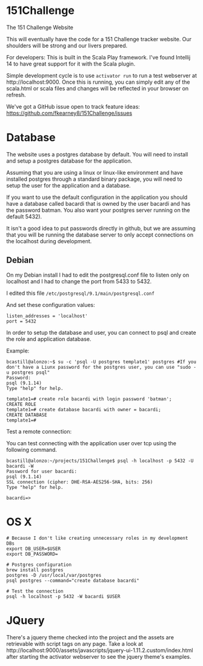 # 151Challenge

The 151 Challenge Website

This will eventually have the code for a 151 Challenge tracker website.  Our
shoulders will be strong and our livers prepared.

For developers:
This is built in the Scala Play framework. I've found Intellij
14 to have great support for it with the Scala plugin.

Simple development cycle is to use `activator run` to run a test webserver at
http://localhost:9000. Once this is running, you can simply edit any of the
scala.html or scala files and changes will be reflected in your browser on
refresh.

We've got a GitHub issue open to track feature ideas:
https://github.com/fkearney8/151Challenge/issues

# Database

The website uses a postgres database by default.  You will need to install and
setup a postgres database for the application.

Assuming that you are using a linux or linux-like environment and have
installed postgres through a standard binary package, you will need to setup
the user for the application and a database.

If you want to use the default configuration in the application you should have
a database called bacardi that is owned by the user bacardi and has the
password batman.  You also want your postgres server running on the default
5432).

It isn't a good idea to put passwords directly in github, but we are assuming
that you will be running the database server to only accept connections on the
localhost during development.

## Debian

On my Debian install I had to edit the postgresql.conf file to listen only on
localhost and I had to change the port from 5433 to 5432.

I edited this file `/etc/postgresql/9.1/main/postgresql.conf`

And set these configuration values:

```
listen_addresses = 'localhost'
port = 5432
```

In order to setup the database and user, you can connect to psql and create the
role and application database.

Example:

```
bcastill@alonzo:~$ su -c 'psql -U postgres template1' postgres #If you don't have a Liunx password for the postgres user, you can use "sudo -u postgres psql"
Password:
psql (9.1.14)
Type "help" for help.

template1=# create role bacardi with login password 'batman';
CREATE ROLE
template1=# create database bacardi with owner = bacardi;
CREATE DATABASE
template1=#
```

Test a remote connection:

You can test connecting with the application user over tcp using the following
command.

```
bcastill@alonzo:~/projects/151Challenge$ psql -h localhost -p 5432 -U bacardi -W
Password for user bacardi:
psql (9.1.14)
SSL connection (cipher: DHE-RSA-AES256-SHA, bits: 256)
Type "help" for help.

bacardi=>
```

# OS X

```
# Because I don't like creating unnecessary roles in my development DBs
export DB_USER=$USER
export DB_PASSWORD=

# Postgres configuration
brew install postgres
postgres -D /usr/local/var/postgres
psql postgres --command="create database bacardi"

# Test the connection
psql -h localhost -p 5432 -W bacardi $USER
```

# JQuery

There's a jquery theme checked into the project and the assets
are retrievable with script tags on any page.  Take a look at
http://localhost:9000/assets/javascripts/jquery-ui-1.11.2.custom/index.html
after starting the activator webserver to see the jquery theme's examples.
